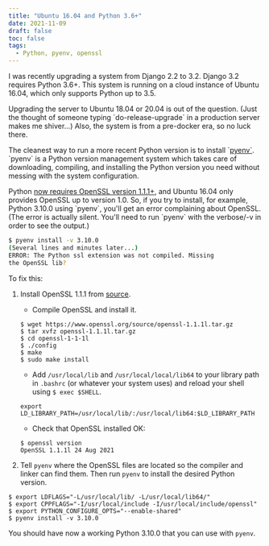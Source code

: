 ```yaml
---
title: "Ubuntu 16.04 and Python 3.6+"
date: 2021-11-09
draft: false
toc: false
tags:
  - Python, pyenv, openssl
---
```


I was recently upgrading a system from Django 2.2 to 3.2. Django 3.2 requires Python 3.6+. This system is running on a cloud instance of Ubuntu 16.04, which only supports Python up to 3.5.

Upgrading the server to Ubuntu 18.04 or 20.04 is out of the question. (Just the thought of someone typing \`do-release-upgrade\` in a production server makes me shiver...) Also, the system is from a pre-docker era, so no luck there.

The cleanest way to run a more recent Python version is to install \`[pyenv\`](https://github.com/pyenv/pyenv). \`pyenv\` is a Python version management system which takes care of downloading, compiling, and installing the Python version you need without messing with the system configuration.

Python [now requires OpenSSL version 1.1.1+](https://docs.python.org/release/3.10.0/whatsnew/changelog.html#python-3-10-0-final), and Ubuntu 16.04 only provides OpenSSL up to version 1.0. So, if you try to install, for example, Python 3.10.0 using \`pyenv\`, you'll get an error complaining about OpenSSL. (The error is actually silent. You'll need to run \`pyenv\` with the verbose/-v in order to see the output.)

```bash
$ pyenv install -v 3.10.0
(Several lines and minutes later...)
ERROR: The Python ssl extension was not compiled. Missing
the OpenSSL lib?
```

To fix this:

1.  Install OpenSSL 1.1.1 from [source](https://www.openssl.org/source/).

    - Compile OpenSSL and install it.

    ```
    $ wget https://www.openssl.org/source/openssl-1.1.1l.tar.gz
    $ tar xvfz openssl-1.1.1l.tar.gz
    $ cd openssl-1-1-1l
    $ ./config
    $ make
    $ sudo make install
    ```

    - Add `/usr/local/lib` and `/usr/local/local/lib64` to your library path in `.bashrc` (or whatever your system uses) and reload your shell using `$ exec $SHELL`.

    ```
    export LD_LIBRARY_PATH=/usr/local/lib/:/usr/local/lib64:$LD_LIBRARY_PATH
    ```

    - Check that OpenSSL installed OK:

    ```
    $ openssl version
    OpenSSL 1.1.1l 24 Aug 2021
    ```

1.  Tell `pyenv` where the OpenSSL files are located so the compiler and linker can find them. Then run `pyenv` to install the desired Python version.

```
$ export LDFLAGS="-L/usr/local/lib/ -L/usr/local/lib64/"
$ export CPPFLAGS="-I/usr/local/include -I/usr/local/include/openssl"
$ export PYTHON_CONFIGURE_OPTS="--enable-shared"
$ pyenv install -v 3.10.0
```

You should have now a working Python 3.10.0 that you can use with `pyenv`.
